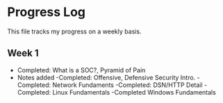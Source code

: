 # Progress Log

This file tracks my progress on a weekly basis.

## Week 1
- Completed: What is a SOC?, Pyramid of Pain
- Notes added
-Completed:  Offensive, Defensive Security Intro.
-Completed: Network Fundaments
-Completed: DSN/HTTP Detail
-Completed: Linux Fundamentals
-Completed Windows Fundamentals
